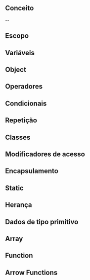## Conceito
-- 
## Escopo
## Variáveis
## Object
## Operadores
## Condicionais
## Repetição
## Classes
## Modificadores de acesso
## Encapsulamento
## Static
## Herança
## Dados de tipo primitivo
## Array
## Function
## Arrow Functions
## 
